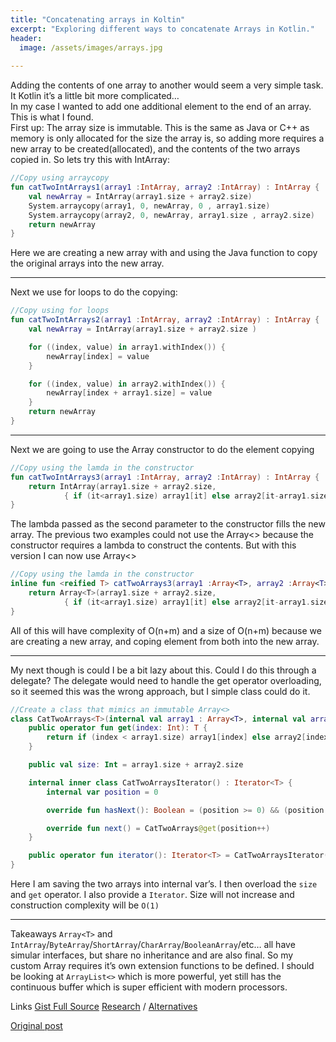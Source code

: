 ```yaml
---
title: "Concatenating arrays in Koltin"
excerpt: "Exploring different ways to concatenate Arrays in Kotlin."
header:
  image: /assets/images/arrays.jpg
  
---
```



Adding the contents of one array to another would seem a very simple task. It Kotlin it’s a little bit more complicated…<br>
In my case I wanted to add one additional element to the end of an array. This is what I found.<br>
First up: The array size is immutable. This is the same as Java or C++ as memory is only allocated for the size the array is, so adding more requires a new array to be created(allocated), and the contents of the two arrays copied in. So lets try this with IntArray:

```kotlin
//Copy using arraycopy
fun catTwoIntArrays1(array1 :IntArray, array2 :IntArray) : IntArray {
    val newArray = IntArray(array1.size + array2.size)
    System.arraycopy(array1, 0, newArray, 0 , array1.size)
    System.arraycopy(array2, 0, newArray, array1.size , array2.size)
    return newArray
}
```

Here we are creating a new array with and using the Java function to copy the original arrays into the new array.



---

Next we use for loops to do the copying:


```kotlin
//Copy using for loops
fun catTwoIntArrays2(array1 :IntArray, array2 :IntArray) : IntArray {
    val newArray = IntArray(array1.size + array2.size )

    for ((index, value) in array1.withIndex()) {
        newArray[index] = value
    }

    for ((index, value) in array2.withIndex()) {
        newArray[index + array1.size] = value
    }
    return newArray
}
```

---

Next we are going to use the Array constructor to do the element copying

```kotlin
//Copy using the lamda in the constructor
fun catTwoIntArrays3(array1 :IntArray, array2 :IntArray) : IntArray {
    return IntArray(array1.size + array2.size,
            { if (it<array1.size) array1[it] else array2[it-array1.size]})
}
```

The lambda passed as the second parameter to the constructor fills the new array. The previous two examples could not use the Array<> because the constructor requires a lambda to construct the contents. But with this version I can now use Array<>

```kotlin
//Copy using the lamda in the constructor
inline fun <reified T> catTwoArrays3(array1 :Array<T>, array2 :Array<T>) : Array<T> {
    return Array<T>(array1.size + array2.size,
            { if (it<array1.size) array1[it] else array2[it-array1.size]})
}
```

All of this will have complexity of O(n+m) and a size of O(n+m) because we are creating a new array, and coping element from both into the new array.


---

My next though is could I be a bit lazy about this. Could I do this through a delegate? The delegate would need to handle the get operator overloading, so it seemed this was the wrong approach, but I simple class could do it.

```kotlin
//Create a class that mimics an immutable Array<>
class CatTwoArrays<T>(internal val array1 : Array<T>, internal val array2 : Array<T>) {
    public operator fun get(index: Int): T {
        return if (index < array1.size) array1[index] else array2[index - array1.size]
    }

    public val size: Int = array1.size + array2.size

    internal inner class CatTwoArraysIterator() : Iterator<T> {
        internal var position = 0

        override fun hasNext(): Boolean = (position >= 0) && (position < array1.size + array2.size)

        override fun next() = CatTwoArrays@get(position++)
    }

    public operator fun iterator(): Iterator<T> = CatTwoArraysIterator()
}
```

Here I am saving the two arrays into internal var’s. I then overload the `size` and `get` operator. I also provide a `Iterator`.
Size will not increase and construction complexity will be `O(1)`


---

Takeaways
`Array<T>` and `IntArray`/`ByteArray`/`ShortArray`/`CharArray`/`BooleanArray`/etc… all have simular interfaces, but share no inheritance and are also final. So my custom Array requires it’s own extension functions to be defined.
I should be looking at `ArrayList<>` which is more powerful, yet still has the continuous buffer which is super efficient with modern processors.

Links
[Gist Full Source](https://gist.github.com/sfeatherstone/79dd77329b7d27470e6b1d7f985cd35d)
[Research](https://www.programiz.com/kotlin-programming/examples/concatenate-two-arrays) / [Alternatives](https://rosettacode.org/wiki/Array_concatenation#Kotlin)


[Original post](https://medium.com/@ubikspace/concatenate-arrays-in-koltin-4679831b788d)
